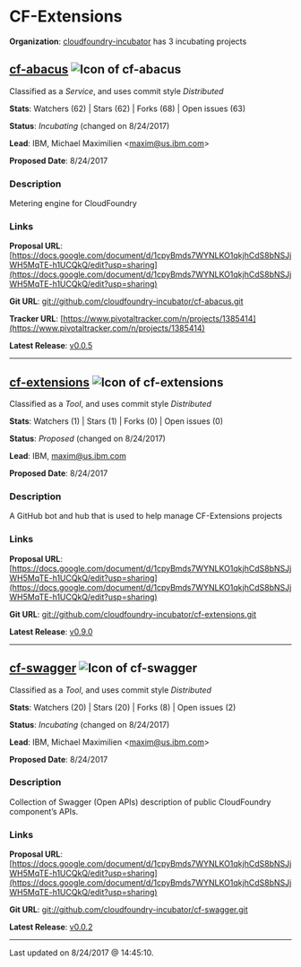 # CF-Extensions

**Organization**: [cloudfoundry-incubator](https://github.com/cloudfoundry-incubator) has 3 incubating projects

## [cf-abacus](git://github.com/cloudfoundry-incubator/cf-abacus.git) ![Icon of cf-abacus](https://github.com/cloudfoundry-incubator/cf-extensions/blob/master/docs/images/cf-extensions-proposal-icon.png)

Classified as a *Service*, and uses commit style *Distributed*


**Stats**: Watchers (62) | Stars (62) | Forks (68) | Open issues (63)

**Status**: *Incubating* (changed on 8/24/2017)

**Lead**: IBM, Michael Maximilien &lt;maxim@us.ibm.com&gt;

**Proposed Date**: 8/24/2017

### Description
Metering engine for CloudFoundry

### Links

**Proposal URL**: [https://docs.google.com/document/d/1cpyBmds7WYNLKO1qkjhCdS8bNSJjWH5MqTE-h1UCQkQ/edit?usp=sharing](https://docs.google.com/document/d/1cpyBmds7WYNLKO1qkjhCdS8bNSJjWH5MqTE-h1UCQkQ/edit?usp=sharing)

**Git URL**: [git://github.com/cloudfoundry-incubator/cf-abacus.git](git://github.com/cloudfoundry-incubator/cf-abacus.git)

**Tracker URL**: [https://www.pivotaltracker.com/n/projects/1385414](https://www.pivotaltracker.com/n/projects/1385414)

**Latest Release**: [v0.0.5](https://api.github.com/repos/cloudfoundry-incubator/cf-abacus/tarball/v0.0.5)



---

## [cf-extensions](git://github.com/cloudfoundry-incubator/cf-extensions.git) ![Icon of cf-extensions](https://github.com/cloudfoundry-incubator/cf-extensions/blob/master/docs/images/cf-extensions-proposal-icon.png)

Classified as a *Tool*, and uses commit style *Distributed*


**Stats**: Watchers (1) | Stars (1) | Forks (0) | Open issues (0)

**Status**: *Proposed* (changed on 8/24/2017)

**Lead**: IBM, maxim@us.ibm.com

**Proposed Date**: 8/24/2017

### Description
A GitHub bot and hub that is used to help manage CF-Extensions projects

### Links

**Proposal URL**: [https://docs.google.com/document/d/1cpyBmds7WYNLKO1qkjhCdS8bNSJjWH5MqTE-h1UCQkQ/edit?usp=sharing](https://docs.google.com/document/d/1cpyBmds7WYNLKO1qkjhCdS8bNSJjWH5MqTE-h1UCQkQ/edit?usp=sharing)

**Git URL**: [git://github.com/cloudfoundry-incubator/cf-extensions.git](git://github.com/cloudfoundry-incubator/cf-extensions.git)



**Latest Release**: [v0.9.0](https://api.github.com/repos/cloudfoundry-incubator/cf-extensions/tarball/v0.9.0)



---

## [cf-swagger](git://github.com/cloudfoundry-incubator/cf-swagger.git) ![Icon of cf-swagger](https://github.com/cloudfoundry-incubator/cf-extensions/blob/master/docs/images/cf-extensions-proposal-icon.png)

Classified as a *Tool*, and uses commit style *Distributed*


**Stats**: Watchers (20) | Stars (20) | Forks (8) | Open issues (2)

**Status**: *Incubating* (changed on 8/24/2017)

**Lead**: IBM, Michael Maximilien &lt;maxim@us.ibm.com&gt;

**Proposed Date**: 8/24/2017

### Description
Collection of Swagger (Open APIs) description of public CloudFoundry component’s APIs. 

### Links

**Proposal URL**: [https://docs.google.com/document/d/1cpyBmds7WYNLKO1qkjhCdS8bNSJjWH5MqTE-h1UCQkQ/edit?usp=sharing](https://docs.google.com/document/d/1cpyBmds7WYNLKO1qkjhCdS8bNSJjWH5MqTE-h1UCQkQ/edit?usp=sharing)

**Git URL**: [git://github.com/cloudfoundry-incubator/cf-swagger.git](git://github.com/cloudfoundry-incubator/cf-swagger.git)



**Latest Release**: [v0.0.2](https://api.github.com/repos/cloudfoundry-incubator/cf-swagger/tarball/v0.0.2)



---

Last updated on 8/24/2017 @ 14:45:10.
